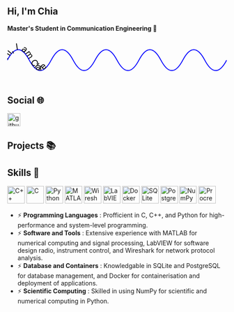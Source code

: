 ## Hi, I'm Chia

**Master's Student in Communication Engineering 📡**

<p align="center">
  <svg viewBox="0 0 500 100" xmlns="http://www.w3.org/2000/svg">
    <path id="wave" d="M 0 50 Q 25 0, 50 50 T 100 50 T 150 50 T 200 50 T 250 50 T 300 50 T 350 50 T 400 50 T 450 50 T 500 50" fill="transparent" stroke="blue" stroke-width="2"/>
    <text font-size="20" fill="black">
      <textPath href="#wave">
        Hi, I am Clare
      </textPath>
    </text>
    <animate xlink:href="#wave" attributeName="d" values="
      M 0 50 Q 25 0, 50 50 T 100 50 T 150 50 T 200 50 T 250 50 T 300 50 T 350 50 T 400 50 T 450 50 T 500 50;
      M 0 50 Q 25 100, 50 50 T 100 50 T 150 50 T 200 50 T 250 50 T 300 50 T 350 50 T 400 50 T 450 50 T 500 50;
      M 0 50 Q 25 0, 50 50 T 100 50 T 150 50 T 200 50 T 250 50 T 300 50 T 350 50 T 400 50 T 450 50 T 500 50" 
      dur="4s" repeatCount="indefinite"/>
  </svg>
</p>

## Social 🌐
<p align="left">
  <a href="https://github.com/yourusername" target="blank">
  <img align="center" src="https://cdn.jsdelivr.net/npm/simple-icons@3.0.1/icons/github.svg" alt="github" height="30" width="30" />
  </a>
</p>




## Projects 📚



## Skills 🚀
<p align="left">
  <img src="https://upload.wikimedia.org/wikipedia/commons/1/18/ISO_C%2B%2B_Logo.svg" alt="C++" height="40" width="40" />
  <img src="https://upload.wikimedia.org/wikipedia/commons/1/19/C_Logo.png" alt="C" height="40" width="40" />
  <img src="https://upload.wikimedia.org/wikipedia/commons/c/c3/Python-logo-notext.svg" alt="Python" height="40" width="40" />
  <img src="https://upload.wikimedia.org/wikipedia/commons/2/21/Matlab_Logo.png" alt="MATLAB" height="40" width="40" />
  <img src="https://upload.wikimedia.org/wikipedia/commons/c/c6/Wireshark_icon_new.png" alt="Wireshark" height="40" width="40" />
  <img src="https://cdn.worldvectorlogo.com/logos/national-instruments-labview.svg" alt="LabVIEW" height="40" width="40" />
  <img src="https://www.docker.com/wp-content/uploads/2022/03/Moby-logo.png" alt="Docker" height="40" width="40" />
  <img src="https://upload.wikimedia.org/wikipedia/commons/9/97/Sqlite-square-icon.svg" alt="SQLite" height="40" width="40" />
  <img src="https://upload.wikimedia.org/wikipedia/commons/2/29/Postgresql_elephant.svg" alt="PostgreSQL" height="40" width="40" />
  <img src="https://logosandtypes.com/wp-content/uploads/2024/02/numpy.svg" alt="NumPy" height="40" width="40" />
  <img src="https://upload.wikimedia.org/wikipedia/commons/d/de/Procreate-icon.png" alt="Procreate" height="40" width="40" />
</p>

- ⚡ **Programming Languages** : Profficient in C, C++, and Python for high-performance and system-level programming.
- ⚡ **Software and Tools** : Extensive experience with MATLAB for numerical computing and signal processing, LabVIEW for software design radio, instrument control, and Wireshark for network protocol analysis.
- ⚡ **Database and Containers** : Knowledgable in SQLite and PostgreSQL for database management, and Docker for containerisation and deployment of applications.
- ⚡ **Scientific Computing** : Skilled in using NumPy for scientific and numerical computing in Python.


